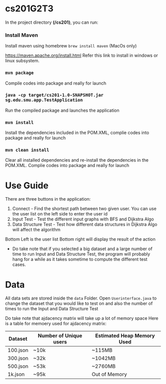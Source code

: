 # cs201G2T3

In the project directory **(/cs201)**, you can run:

### Install Maven

Install maven using homebrew `brew install maven` (MacOs only)

https://maven.apache.org/install.html Refer this link to install in windows or linux subsystem.

### `mvn package`

Compile codes into package and really for launch

### `java -cp target/cs201-1.0-SNAPSHOT.jar sg.edu.smu.app.TestApplication`

Run the compiled package and launches the application

### `mvn install` 

Install the dependencies included in the POM.XML, complie codes into package and really for launch

### `mvn clean install`

Clear all installed dependencies and re-install the dependencies in the POM.XML. Complie codes into package and really for launch

# Use Guide
There are three buttons in the application:

1. Connect - Find the shortest path between two given user. You can use the user list on the left side to enter the user id
2. Input Test - Test the different input graphs with BFS and Dijkstra Algo
3. Data Structure Test - Test how different data structures in Dijkstra Algo will affect the algorithm 

Bottom Left is the user list
Bottom right will display the result of the action

* Do take note that if you selected a big dataset and a large number of time to run Input and Data Structure Test, the program will probably hang for a while as it takes sometime to compute the different test cases.

# Data
All data sets are stored inside the `data` Folder. 
Open `Userinterface.java` to change the dataset that you would like to test on and also the number of times to run the Input and Data Structure Test

Do take note that ajdacency matrix will take up a lot of memory space
Here is a table for memoery used for ajdacency matrix:

| Dataset | Number of Unique users | Estimated Heap Memory Used |
| ----------- | ----------- | ----------- |
| 100.json | ~10k | ~115MB |
| 300.json | ~32k | ~1042MB |
| 500.json | ~53k | ~2760MB |
| 1k.json | ~95k | Out of Memory |

